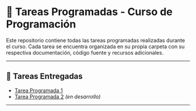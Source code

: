 # 🧠 Tareas Programadas - Curso de Programación

Este repositorio contiene todas las tareas programadas realizadas durante el curso. Cada tarea se encuentra organizada en su propia carpeta con su respectiva documentación, código fuente y recursos adicionales.

---

## 📁 Tareas Entregadas

- [Tarea Programada 1](./Tarea-Programada-1)
- [Tarea Programada 2](./Tarea-Programada-2) _(en desarrollo)_

---